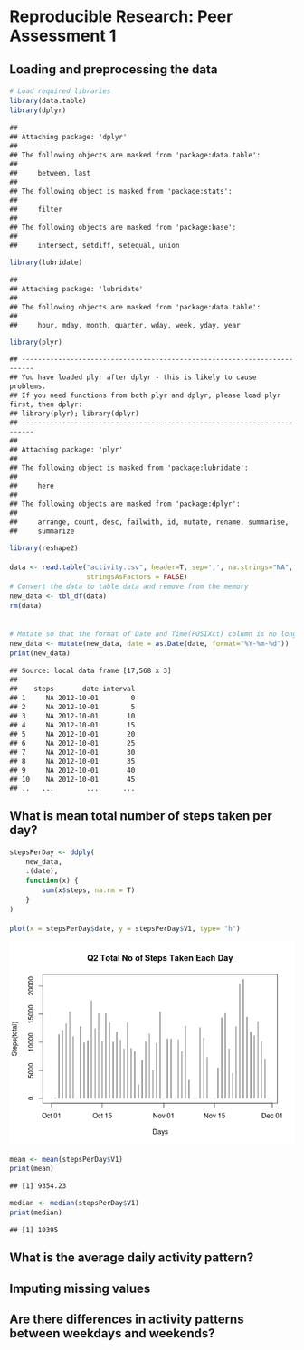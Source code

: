 # Reproducible Research: Peer Assessment 1


## Loading and preprocessing the data


```r
# Load required libraries
library(data.table)
library(dplyr)
```

```
## 
## Attaching package: 'dplyr'
## 
## The following objects are masked from 'package:data.table':
## 
##     between, last
## 
## The following object is masked from 'package:stats':
## 
##     filter
## 
## The following objects are masked from 'package:base':
## 
##     intersect, setdiff, setequal, union
```

```r
library(lubridate)
```

```
## 
## Attaching package: 'lubridate'
## 
## The following objects are masked from 'package:data.table':
## 
##     hour, mday, month, quarter, wday, week, yday, year
```

```r
library(plyr)
```

```
## -------------------------------------------------------------------------
## You have loaded plyr after dplyr - this is likely to cause problems.
## If you need functions from both plyr and dplyr, please load plyr first, then dplyr:
## library(plyr); library(dplyr)
## -------------------------------------------------------------------------
## 
## Attaching package: 'plyr'
## 
## The following object is masked from 'package:lubridate':
## 
##     here
## 
## The following objects are masked from 'package:dplyr':
## 
##     arrange, count, desc, failwith, id, mutate, rename, summarise,
##     summarize
```

```r
library(reshape2)

data <- read.table("activity.csv", header=T, sep=',', na.strings="NA", 
                   stringsAsFactors = FALSE)
# Convert the data to table data and remove from the memory
new_data <- tbl_df(data)
rm(data)


# Mutate so that the format of Date and Time(POSIXct) column is no longer a string
new_data <- mutate(new_data, date = as.Date(date, format="%Y-%m-%d"))
print(new_data)
```

```
## Source: local data frame [17,568 x 3]
## 
##    steps       date interval
## 1     NA 2012-10-01        0
## 2     NA 2012-10-01        5
## 3     NA 2012-10-01       10
## 4     NA 2012-10-01       15
## 5     NA 2012-10-01       20
## 6     NA 2012-10-01       25
## 7     NA 2012-10-01       30
## 8     NA 2012-10-01       35
## 9     NA 2012-10-01       40
## 10    NA 2012-10-01       45
## ..   ...        ...      ...
```

## What is mean total number of steps taken per day?

```r
stepsPerDay <- ddply(
    new_data, 
    .(date), 
    function(x) {  
        sum(x$steps, na.rm = T)
    }
)

plot(x = stepsPerDay$date, y = stepsPerDay$V1, type= "h")
```

![](PA1_template_files/figure-html/unnamed-chunk-2-1.png) 

```r
mean <- mean(stepsPerDay$V1)
print(mean)
```

```
## [1] 9354.23
```

```r
median <- median(stepsPerDay$V1)
print(median)
```

```
## [1] 10395
```

## What is the average daily activity pattern?



## Imputing missing values



## Are there differences in activity patterns between weekdays and weekends?

